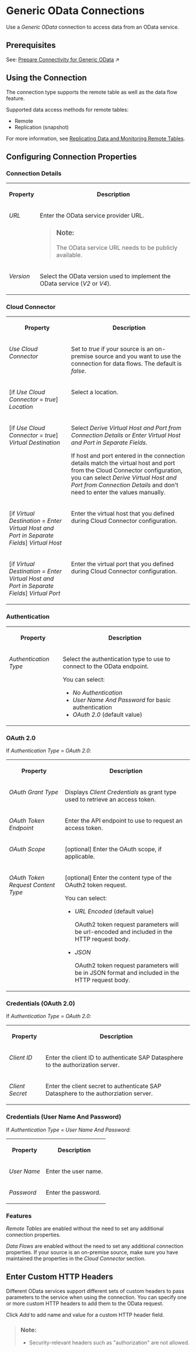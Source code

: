 <!-- loio5d36f1aae68a4e59989c424a66d948c9 -->

# Generic OData Connections

Use a *Generic OData* connection to access data from an OData service. 



<a name="loio5d36f1aae68a4e59989c424a66d948c9__section_j1b_byq_spb"/>

## Prerequisites

See: [Prepare Connectivity for Generic OData](https://help.sap.com/viewer/9f804b8efa8043539289f42f372c4862/cloud/en-US/d9c43a2dd2b340c48e4e665967c853e8.html "To be able to successfully validate and use a connection to an OData service for remote tables or data flows certain preparations have to be made.") :arrow_upper_right:



<a name="loio5d36f1aae68a4e59989c424a66d948c9__Odata_usage"/>

## Using the Connection

The connection type supports the remote table as well as the data flow feature.

Supported data access methods for remote tables:

-   Remote
-   Replication \(snapshot\)

For more information, see [Replicating Data and Monitoring Remote Tables](../Data-Integration-Monitor/replicating-data-and-monitoring-remote-tables-4dd95d7.md). 



<a name="loio5d36f1aae68a4e59989c424a66d948c9__section_nrb_hcc_x4b"/>

## Configuring Connection Properties



### Connection Details


<table>
<tr>
<th valign="top">

Property



</th>
<th valign="top">

Description



</th>
</tr>
<tr>
<td valign="top">

 *URL*  



</td>
<td valign="top">

 Enter the OData service provider URL. 

> ### Note:  
> The OData service URL needs to be publicly available.



</td>
</tr>
<tr>
<td valign="top">

 *Version*  



</td>
<td valign="top">

 Select the OData version used to implement the OData service \(*V2* or *V4*\). 



</td>
</tr>
</table>



### Cloud Connector


<table>
<tr>
<th valign="top">

Property



</th>
<th valign="top">

Description



</th>
</tr>
<tr>
<td valign="top">

 *Use Cloud Connector* 



</td>
<td valign="top">

 Set to *true* if your source is an on-premise source and you want to use the connection for data flows. The default is *false*. 



</td>
</tr>
<tr>
<td valign="top">

 \[if *Use Cloud Connector* = *true*\] *Location* 



</td>
<td valign="top">

 Select a location. 



</td>
</tr>
<tr>
<td valign="top">

 \[if *Use Cloud Connector* = *true*\] *Virtual Destination* 



</td>
<td valign="top">

 Select *Derive Virtual Host and Port from Connection Details* or *Enter Virtual Host and Port in Separate Fields*. 

If host and port entered in the connection details match the virtual host and port from the Cloud Connector configuration, you can select *Derive Virtual Host and Port from Connection Details* and don't need to enter the values manually.



</td>
</tr>
<tr>
<td valign="top">

 \[if *Virtual Destination* = *Enter Virtual Host and Port in Separate Fields*\] *Virtual Host* 



</td>
<td valign="top">

 Enter the virtual host that you defined during Cloud Connector configuration. 



</td>
</tr>
<tr>
<td valign="top">

 \[if *Virtual Destination* = *Enter Virtual Host and Port in Separate Fields*\] *Virtual Port* 



</td>
<td valign="top">

 Enter the virtual port that you defined during Cloud Connector configuration. 



</td>
</tr>
</table>



### Authentication


<table>
<tr>
<th valign="top">

Property



</th>
<th valign="top">

Description



</th>
</tr>
<tr>
<td valign="top">

*Authentication Type*



</td>
<td valign="top">

Select the authentication type to use to connect to the OData endpoint. 

You can select:

-   *No Authentication*
-   *User Name And Password* for basic authentication
-   *OAuth 2.0* \(default value\)



</td>
</tr>
</table>



### OAuth 2.0

If *Authentication Type* = *OAuth 2.0*:


<table>
<tr>
<th valign="top">

Property



</th>
<th valign="top">

Description



</th>
</tr>
<tr>
<td valign="top">

*OAuth Grant Type*



</td>
<td valign="top">

Displays *Client Credentials* as grant type used to retrieve an access token. 



</td>
</tr>
<tr>
<td valign="top">

*OAuth Token Endpoint*



</td>
<td valign="top">

Enter the API endpoint to use to request an access token.



</td>
</tr>
<tr>
<td valign="top">

*OAuth Scope*



</td>
<td valign="top">

\[optional\] Enter the OAuth scope, if applicable.



</td>
</tr>
<tr>
<td valign="top">

*OAuth Token Request Content Type*



</td>
<td valign="top">

\[optional\] Enter the content type of the OAuth2 token request. 

You can select:

-   *URL Encoded* \(default value\)

    OAuth2 token request parameters will be url-encoded and included in the HTTP request body.

-   *JSON*

    OAuth2 token request parameters will be in JSON format and included in the HTTP request body.




</td>
</tr>
</table>



### Credentials \(OAuth 2.0\)

If *Authentication Type* = *OAuth 2.0*:


<table>
<tr>
<th valign="top">

Property



</th>
<th valign="top">

Description



</th>
</tr>
<tr>
<td valign="top">

*Client ID*



</td>
<td valign="top">

Enter the client ID to authenticate SAP Datasphere to the authorization server. 



</td>
</tr>
<tr>
<td valign="top">

*Client Secret*



</td>
<td valign="top">

Enter the client secret to authenticate SAP Datasphere to the authorziation server.



</td>
</tr>
</table>



### Credentials \(User Name And Password\)

If *Authentication Type* = *User Name And Password*:


<table>
<tr>
<th valign="top">

Property



</th>
<th valign="top">

Description



</th>
</tr>
<tr>
<td valign="top">

 *User Name*  



</td>
<td valign="top">

 Enter the user name. 



</td>
</tr>
<tr>
<td valign="top">

 *Password*  



</td>
<td valign="top">

 Enter the password. 



</td>
</tr>
</table>



### Features

*Remote Tables* are enabled without the need to set any additional connection properties.

*Data Flows* are enabled without the need to set any additional connection properties. If your source is an on-premise source, make sure you have maintained the properties in the *Cloud Connector* section.



## Enter Custom HTTP Headers

Different OData services support different sets of custom headers to pass parameters to the service when using the connection. You can specify one or more custom HTTP headers to add them to the OData request.

Click *Add* to add name and value for a custom HTTP header field.

> ### Note:  
> -   Security-relevant headers such as "authorization" are not allowed.


